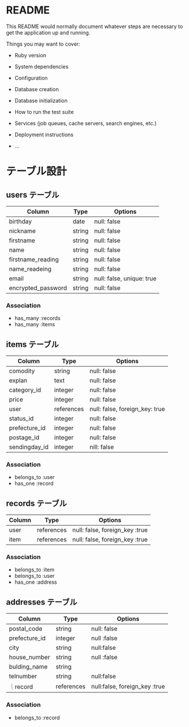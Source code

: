 
# README

This README would normally document whatever steps are necessary to get the
application up and running.

Things you may want to cover:

* Ruby version

* System dependencies

* Configuration

* Database creation

* Database initialization

* How to run the test suite

* Services (job queues, cache servers, search engines, etc.)

* Deployment instructions

* ...
# テーブル設計

## users テーブル

| Column   | Type   | Options     |
| -------- | ------ | ----------- |
| birthday | date | null: false |
| nickname | string | null: false |
| firstname     | string | null: false |
| name     | string | null: false |
| firstname_reading     | string | null: false |
| name_readeing     | string | null: false |
| email    | string | null: false, unique: true|
| encrypted_password | string | null: false |

### Association

- has_many :records
- has_many :items

## items テーブル

| Column | Type   | Options     |
| ------ | ------ | ----------- |
| comodity | string | null: false |
| explan | text | null: false|
| category_id | integer | null: false |
| price | integer | null: false |
| user   | references | null: false, foreign_key: true |
| status_id | integer | null: false |
| prefecture_id | integer | null: false |
| postage_id | integer | null: false |
| sendingday_id | integer | nill: false |

### Association

- belongs_to :user
- has_one :record

## records テーブル

| Column | Type       | Options                        |
| ------ | ---------- | ------------------------------ |
| user   | references | null: false, foreign_key :true |
| item   | references | null: false, foreign_key :true |

### Association

- belongs_to :item
- belongs_to :user
- has_one :address

## addresses テーブル

| Column  | Type       | Options |
| ------- | ---------- | ---------------------------- |
| postal_code | string |null: false|
| prefecture_id | integer | null :false|
| city | string | null:false |
| house_number | string | null :false |
| bulding_name | string |  |
| telnumber | string | null:false |
｜record | references | null:false, foreign_key :true |

### Association


- belongs_to :record